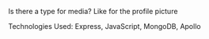 Is there a type for media? Like for the profile picture

Technologies Used: Express, JavaScript, MongoDB, Apollo